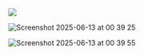 <img src="https://github.com/septiadiassep/docxdev/blob/fix/after-merge-1/features/images/Screenshot%202025-06-13%20at%2000.35.54.png" />

![Screenshot 2025-06-13 at 00 39 25](https://github.com/user-attachments/assets/dbba9f3f-79ed-48af-9e67-0828ace0c80c)

![Screenshot 2025-06-13 at 00 39 55](https://github.com/user-attachments/assets/f9061e18-83f3-4ff5-ad06-0993317073d8)
